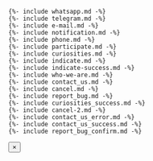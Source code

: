 <section id="modal" class="d-none myModal-wrapper">
  <div class="myModal">

    {%- include whatsapp.md -%}
    {%- include telegram.md -%}
    {%- include e-mail.md -%}
    {%- include notification.md -%}
    {%- include phone.md -%}
    {%- include participate.md -%}
    {%- include curiosities.md -%}
    {%- include indicate.md -%}
    {%- include indicate-success.md -%}
    {%- include who-we-are.md -%}
    {%- include contact_us.md -%}
    {%- include cancel.md -%}
    {%- include report_bug.md -%}
    {%- include curiosities_success.md -%}
    {%- include cancel-2.md -%}
    {%- include contact_us_error.md -%}
    {%- include contact_us_success.md -%}
    {%- include report_bug_confirm.md -%}

    
  </div>
  <a class="close" onclick="hideModal()">
    <button type="button" aria-label="Close">
      <span aria-hidden="true">&times;</span>
    </button>
  </a>
</section>